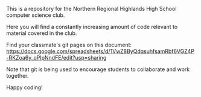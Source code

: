 This is a repository for the Northern Regional Highlands High School computer science club.  

Here you will find a constantly increasing amount of code relevant to material covered in the club.  

Find your classmate's git pages on this document:
    https://docs.google.com/spreadsheets/d/1VwZ8ByQdqsuhfsamRbf6VGZ4P-RKZoa6y_oPIpNndFE/edit?usp=sharing


Note that git is being used to encourage students to collaborate and work together.

Happy coding!